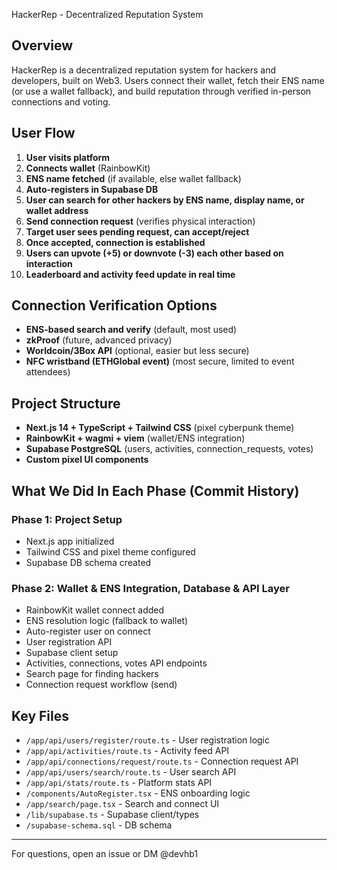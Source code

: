 HackerRep - Decentralized Reputation System

## Overview

HackerRep is a decentralized reputation system for hackers and developers, built on Web3. Users connect their wallet, fetch their ENS name (or use a wallet fallback), and build reputation through verified in-person connections and voting.

## User Flow

1. **User visits platform**
2. **Connects wallet** (RainbowKit)
3. **ENS name fetched** (if available, else wallet fallback)
4. **Auto-registers in Supabase DB**
5. **User can search for other hackers by ENS name, display name, or wallet address**
6. **Send connection request** (verifies physical interaction)
7. **Target user sees pending request, can accept/reject**
8. **Once accepted, connection is established**
9. **Users can upvote (+5) or downvote (-3) each other based on interaction**
10. **Leaderboard and activity feed update in real time**

## Connection Verification Options

- **ENS-based search and verify** (default, most used)
- **zkProof** (future, advanced privacy)
- **Worldcoin/3Box API** (optional, easier but less secure)
- **NFC wristband (ETHGlobal event)** (most secure, limited to event attendees)

## Project Structure

- **Next.js 14 + TypeScript + Tailwind CSS** (pixel cyberpunk theme)
- **RainbowKit + wagmi + viem** (wallet/ENS integration)
- **Supabase PostgreSQL** (users, activities, connection_requests, votes)
- **Custom pixel UI components**

## What We Did In Each Phase (Commit History)

### Phase 1: Project Setup
- Next.js app initialized
- Tailwind CSS and pixel theme configured
- Supabase DB schema created

### Phase 2: Wallet & ENS Integration, Database & API Layer
- RainbowKit wallet connect added
- ENS resolution logic (fallback to wallet)
- Auto-register user on connect
- User registration API
- Supabase client setup
- Activities, connections, votes API endpoints
- Search page for finding hackers
- Connection request workflow (send)


## Key Files

- `/app/api/users/register/route.ts` - User registration logic
- `/app/api/activities/route.ts` - Activity feed API
- `/app/api/connections/request/route.ts` - Connection request API
- `/app/api/users/search/route.ts` - User search API
- `/app/api/stats/route.ts` - Platform stats API
- `/components/AutoRegister.tsx` - ENS onboarding logic
- `/app/search/page.tsx` - Search and connect UI
- `/lib/supabase.ts` - Supabase client/types
- `/supabase-schema.sql` - DB schema

---
For questions, open an issue or DM @devhb1
 